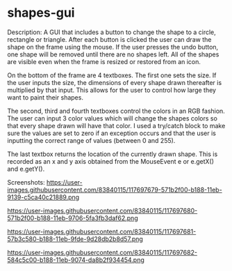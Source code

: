 # shapes-gui

Description:
A GUI that includes a button to change the shape to a circle, rectangle or triangle. After each button is clicked the user can draw the shape on the frame using the mouse. If the user presses the undo button, one shape will be removed until there are no shapes left. All of the shapes are visible even when the frame is resized or restored from an icon.

On the bottom of the frame are 4 textboxes. The first one sets the size. If the user inputs
the size, the dimensions of every shape drawn thereafter is multiplied by that input. This allows
for the user to control how large they want to paint their shapes.

The second, third and fourth textboxes control the colors in an RGB fashion. The user
can input 3 color values which will change the shapes colors so that every shape drawn will have
that color. I used a try/catch block to make sure the values are set to zero if an exception occurs
and that the user is inputting the correct range of values (between 0 and 255).

The last textbox returns the location of the currently drawn shape. This is recorded as an
x and y axis obtained from the MouseEvent e or e.getX() and e.getY().

Screenshots:
https://user-images.githubusercontent.com/83840115/117697679-571b2f00-b188-11eb-9139-c5ca40c21889.png

https://user-images.githubusercontent.com/83840115/117697680-571b2f00-b188-11eb-9706-5fa3fb3daf62.png

https://user-images.githubusercontent.com/83840115/117697681-57b3c580-b188-11eb-9fde-9d28db2b8d57.png

https://user-images.githubusercontent.com/83840115/117697682-584c5c00-b188-11eb-9074-da8b2f934454.png

